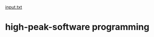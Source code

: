 [input.txt](https://github.com/juu-16/high-peak-software/files/6175336/input.txt)
# high-peak-software programming

